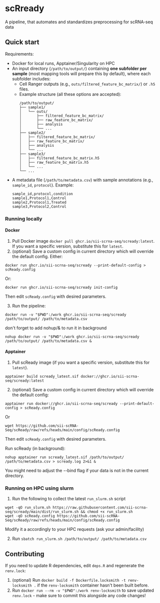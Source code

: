 # scRready
A pipeline, that automates and standardizes preprocessing for scRNA-seq data

## Quick start
Requirements:
- Docker for local runs, Apptainer/Singularity on HPC
- An input directory (`/path/to/output/`) containing **one subfolder per sample** (most mapping tools will prepare this by default), where each subfolder includes:
  - Cell Ranger outputs (e.g., `outs/filtered_feature_bc_matrix/`) or `.h5` files.
  - Example structure (all these options are accepted):
    ```
    /path/to/output/
    ├── sample1/
    │   └── outs/
    │       ├── filtered_feature_bc_matrix/
    │       ├── raw_feature_bc_matrix/
    │       ├── analysis
    │       └── ...
    ├── sample2/
    │   ├── filtered_feature_bc_matrix/
    │   ├── raw_feature_bc_matrix/
    │   ├── analysis
    │   └── ...
    ├── sample3/
    │   ├── filtered_feature_bc_matrix.h5
    │   ├── raw_feature_bc_matrix.h5
    │   └── ...
    └── ...
    ```
- A metadata file (`/path/to/metadata.csv`) with sample annotations (e.g., `sample_id`, `protocol`). Example:
  ```csv
  sample_id,protocol,condition
  sample1,Protocol1,Control
  sample2,Protocol1,Treated
  sample3,Protocol2,Control

### Running locally

#### Docker

1) Pull Docker image `docker pull ghcr.io/sii-scrna-seq/scready:latest`. If you want a specific version, substitute this for `latest`.
2) (optional) Save a custom config in current directory which will override the default config. Either:

```
docker run ghcr.io/sii-scrna-seq/scready --print-default-config > scReady.config
``` 
Or:

```
docker run ghcr.io/sii-scrna-seq/scready init-config
```
Then edit `scReady.config` with desired parameters. 

3) Run the pipeline:
```
docker run -v "$PWD":/work ghcr.io/sii-scrna-seq/scready /path/to/output/ /path/to/metadata.csv
```

don't forget to add nohup/& to run it in background
```
nohup docker run -v "$PWD":/work ghcr.io/sii-scrna-seq/scready /path/to/output/ /path/to/metadata.csv &
```


#### Apptainer

1) Pull scReady image (if you want a specific version, substitute this for `latest`).
```
apptainer build scready_latest.sif docker://ghcr.io/sii-scrna-seq/scready:latest
```

2) (optional) Save a custom config in current directory which will override the default config:
```
apptainer run docker://ghcr.io/sii-scrna-seq/scready --print-default-config > scReady.config
```
Or
```
wget https://github.com/sii-scRNA-Seq/scReady/raw/refs/heads/main/config/scReady.config
```
Then edit `scReady.config` with desired parameters.

Run scReady (in background):
```
nohup apptainer run scready_latest.sif /path/to/output/ /path/to/metadata.csv > scready.log 2>&1 &
```

You might need to adjust the --bind flag if your data is not in the current directory.

### Running on HPC using slurm
1) Run the following to collect the latest `run_slurm.sh` script
```
wget -qO run_slurm.sh https://raw.githubusercontent.com/sii-scrna-seq/scready/main/dist/run_slurm.sh && chmod +x run_slurm.sh
wget -qO scReady.config https://github.com/sii-scRNA-Seq/scReady/raw/refs/heads/main/config/scReady.config
```
Modify it a accordingly to your HPC requests (ask your admin/facility)

2) Run `sbatch run_slurm.sh /path/to/output/ /path/to/metadata.csv`

## Contributing
If you need to update R dependencies, edit `deps.R` and regenerate the `renv.lock`:
1) (optional) Run `docker build -f Dockerfile.locksmith -t renv-locksmith .` if the `renv-locksmith` container hasn't been built before.
2) Run `docker run --rm -v "$PWD":/work renv-locksmith` to save updated `renv.lock` - make sure to commit this alongside any code changes!
